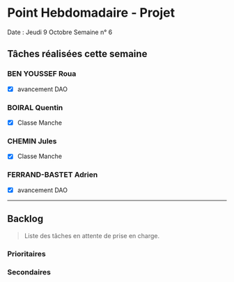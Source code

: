 # Point Hebdomadaire - Projet

Date : Jeudi 9 Octobre
Semaine n° 6

## Tâches réalisées cette semaine

### BEN YOUSSEF Roua
- [X] avancement DAO

### BOIRAL Quentin
- [X] Classe Manche

### CHEMIN Jules
- [X] Classe Manche

### FERRAND-BASTET Adrien
- [X] avancement DAO 

---

## Backlog

> Liste des tâches en attente de prise en charge.

### Prioritaires

### Secondaires